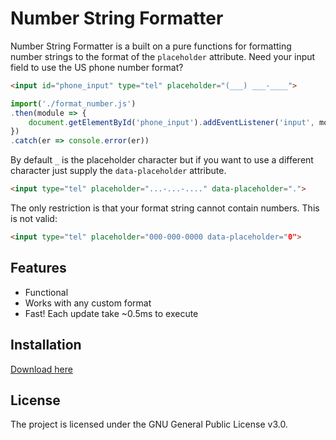 # Number String Formatter

Number String Formatter is a built on a pure functions for formatting number strings to the format of the `placeholder` attribute. Need your input field to use the US phone number format?
```html
<input id="phone_input" type="tel" placeholder="(___) ___-____">
```
```javascript
import('./format_number.js')
.then(module => {
    document.getElementById('phone_input').addEventListener('input', module.update_input)
})
.catch(er => console.error(er))
```
By default `_` is the placeholder character but if you want to use a different character just supply the `data-placeholder` attribute.
```html
<input type="tel" placeholder="...-...-...." data-placeholder=".">
```
The only restriction is that your format string cannot contain numbers. This is not valid:
```html
<input type="tel" placeholder="000-000-0000 data-placeholder="0">
```

## Features
- Functional
- Works with any custom format
- Fast! Each update take ~0.5ms to execute

## Installation
[Download here](https://gitlab.com/datwood/phone-number-formatting/raw/master/format_number.js)

## License

The project is licensed under the GNU General Public License v3.0.